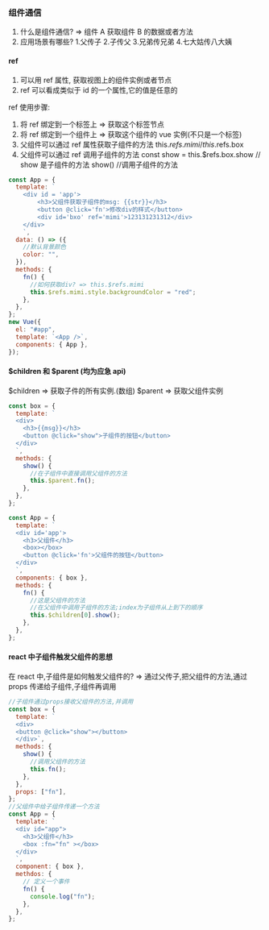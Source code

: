 ### 组件通信

1. 什么是组件通信? => 组件 A 获取组件 B 的数据或者方法
2. 应用场景有哪些? 1.父传子 2.子传父 3.兄弟传兄弟 4.七大姑传八大姨

#### ref

1. 可以用 ref 属性, 获取视图上的组件实例或者节点
2. ref 可以看成类似于 id 的一个属性,它的值是任意的

ref 使用步骤:

1. 将 ref 绑定到一个标签上 => 获取这个标签节点
2. 将 ref 绑定到一个组件上 => 获取这个组件的 vue 实例(不只是一个标签) <box ref='box'></box>
3. 父组件可以通过 ref 属性获取子组件的方法
   this.$refs.mimi / this.$refs.box
4. 父组件可以通过 ref 调用子组件的方法
   const show = this.$refs.box.show // show 是子组件的方法
   show() //调用子组件的方法

```js
const App = {
  template: `
    <div id = 'app'>
        <h3>父组件获取子组件的msg: {{str}}</h3>
        <button @click='fn'>修改div的样式</button>
        <div id='bxo' ref='mimi'>123131231312</div>
    </div>
    `,
  data: () => ({
    //默认背景颜色
    color: "",
  }),
  methods: {
    fn() {
      //如何获取div? => this.$refs.mimi
      this.$refs.mimi.style.backgroundColor = "red";
    },
  },
};
new Vue({
  el: "#app",
  template: `<App />`,
  components: { App },
});
```

#### $children 和 $parent (均为应急 api)

$children => 获取子件的所有实例.(数组)
$parent => 获取父组件实例

```js
const box = {
  template: `
  <div>
    <h3>{{msg}}</h3>
    <button @click="show">子组件的按钮</button>
  </div>
  `,
  methods: {
    show() {
      //在子组件中直接调用父组件的方法
      this.$parent.fn();
    },
  },
};

const App = {
  template: `
  <div id='app'>
    <h3>父组件</h3>
    <box></box>
    <button @click='fn'>父组件的按钮</button>
  </div>
  `,
  components: { box },
  methods: {
    fn() {
      //这是父组件的方法
      //在父组件中调用子组件的方法;index为子组件从上到下的顺序
      this.$children[0].show();
    },
  },
};
```

#### react 中子组件触发父组件的思想

在 react 中,子组件是如何触发父组件的?
=> 通过父传子,把父组件的方法,通过 props 传递给子组件,子组件再调用

```js
//子组件通过props接收父组件的方法,并调用
const box = {
  template: `
  <div>
  <button @click="show"></button>
  </div>`,
  methods: {
    show() {
      //调用父组件的方法
      this.fn();
    },
  },
  props: ["fn"],
};
//父组件中给子组件传递一个方法
const App = {
  template: `
  <div id="app">
    <h3>父组件</h3>
    <box :fn="fn" ></box>
  </div>
  `,
  component: { box },
  methdos: {
    // 定义一个事件
    fn() {
      console.log("fn");
    },
  },
};
```
